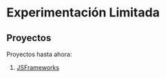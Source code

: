 # Experimentación Limitada

## Proyectos

Proyectos hasta ahora:
1. [JSFrameworks](/jsframeworks/index.html)
